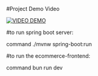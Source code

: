 #Project Demo Video

[![VIDEO DEMO](https://img.youtube.com/vi/N7YQ80160FM)](https://www.youtube.com/watch?v=N7YQ80160FM)



#to run spring boot server:

command      ./mvnw spring-boot:run

#to run the ecommerce-frontend:

command      bun run dev
